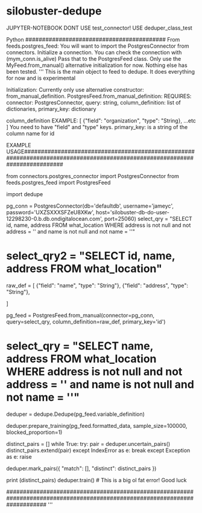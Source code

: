 # silobuster-dedupe

JUPYTER-NOTEBOOK
DONT USE test_connector!
USE deduper_class_test


Python ##########################################
From feeds.postgres_feed:
You will want to import the PostgresConnector from connectors. Initialize a connection. You can check the connection with (mym_conn.is_alive)
Pass that to the PostgresFeed class. Only use the MyFeed.from_manual() alternative initialization for now. Nothing else has been tested.
'''
This is the main object to feed to dedupe. It does everything for now and is experimental

Initialization: Currently only use alternative constructor: from_manual_definition.
PostgresFeed.from_manual_definition:
REQUIRES: connector: PostgresConnector, query: string, column_definition: list of dictionaries, primary_key: dictionary

column_definition EXAMPLE:
[
    {"field": "organization", "type": "String},
    ...etc
]
You need to have "field" and "type" keys.
primary_key: is a string of the column name for id


EXAMPLE USAGE############################################################################################################################

from connectors.postgres_connector import PostgresConnector
from feeds.postgres_feed import PostgresFeed

import dedupe


pg_conn = PostgresConnector(db='defaultdb', username='jameyc', password='UXZSXXXSFZeU8XKw', host='silobuster-db-do-user-12298230-0.b.db.ondigitalocean.com', port=25060)
select_qry = "SELECT id, name, address FROM what_location WHERE address is not null and not address = '' and name is not null and not name = ''"
# select_qry2 = "SELECT id, name, address FROM what_location"


raw_def = [
    {"field": "name", "type": "String"},
    {"field": "address", "type": "String"},
    
]


pg_feed = PostgresFeed.from_manual(connector=pg_conn, query=select_qry, column_definition=raw_def, primary_key='id')

# select_qry = "SELECT name, address FROM what_location WHERE address is not null and not address = '' and name is not null and not name = ''"
deduper = dedupe.Dedupe(pg_feed.variable_definition)

deduper.prepare_training(pg_feed.formatted_data, sample_size=100000, blocked_proportion=1)

distinct_pairs = []
while True:
    try:
        pair = deduper.uncertain_pairs()
        distinct_pairs.extend(pair)
    except IndexError as e:
        break
    except Exception as e:
        raise

deduper.mark_pairs({
    "match": [],
    "distinct": distinct_pairs
})

print (distinct_pairs)
deduper.train() # This is a big ol fat error! Good luck

############################################################################################################################
'''
